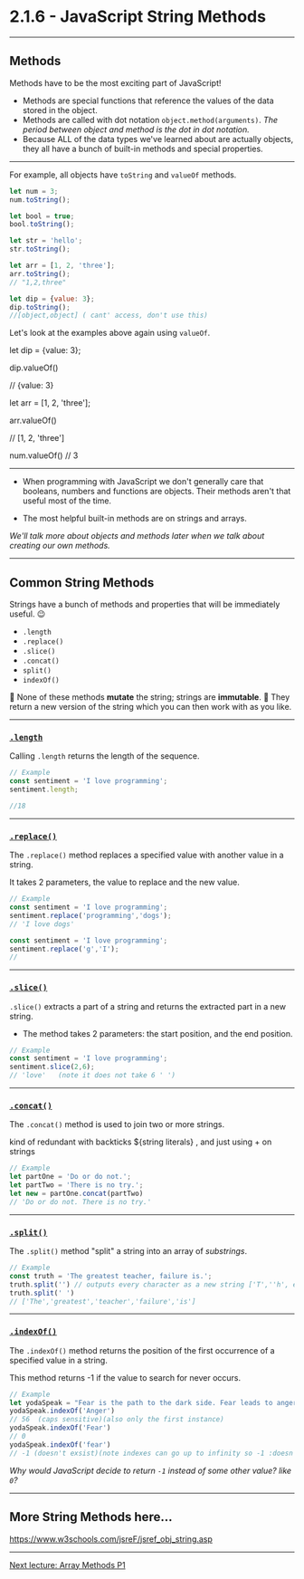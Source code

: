 # 2.1.6 - JavaScript String Methods

---

## Methods

Methods have to be the most exciting part of JavaScript!

- Methods are special functions that reference the values of the data stored in the object.
- Methods are called with dot notation `object.method(arguments)`. _The period between object and method is the dot in dot notation._
- Because ALL of the data types we've learned about are actually objects, they all have a bunch of built-in methods and special properties.

---

For example, all objects have `toString` and `valueOf` methods.

```js
let num = 3;
num.toString();

let bool = true;
bool.toString();

let str = 'hello';
str.toString();

let arr = [1, 2, 'three'];
arr.toString();
// "1,2,three"

let dip = {value: 3};
dip.toString();
//[object,object] ( cant' access, don't use this)
```

Let's look at the examples above again using `valueOf`.

let dip = {value: 3};

dip.valueOf()

// {value: 3}

let arr = [1, 2, 'three'];

arr.valueOf()

// [1, 2, 'three']

num.valueOf()
// 3


---

- When programming with JavaScript we don't generally care that booleans, numbers and functions are objects. Their methods aren't that useful most of the time.

- The most helpful built-in methods are on strings and arrays.

_We'll talk more about objects and methods later when we talk about creating our own methods._

---

## Common String Methods

Strings have a bunch of methods and properties that will be immediately useful. 😉

- `.length`
- `.replace()`
- `.slice()`
- `.concat()`
- `split()`
- `indexOf()`

📝 None of these methods **mutate** the string; strings are **immutable**.
📝 They return a new version of the string which you can then work with as you like.

---

### [`.length`](https://www.w3schools.com/jsreF/jsref_length_string.asp)

Calling `.length` returns the length of the sequence.

```js
// Example
const sentiment = 'I love programming';
sentiment.length;

//18

```

---

### [`.replace()`](https://www.w3schools.com/jsreF/jsref_replace.asp)

The `.replace()` method replaces a specified value with another value in a string.

It takes 2 parameters, the value to replace and the new value.

```js
// Example
const sentiment = 'I love programming';
sentiment.replace('programming','dogs');
// 'I love dogs'

const sentiment = 'I love programming';
sentiment.replace('g','I');
//


```

---

### [`.slice()`](https://www.w3schools.com/jsreF/jsref_slice_string.asp)

`.slice()` extracts a part of a string and returns the extracted part in a new string.

- The method takes 2 parameters: the start position, and the end position.

```js
// Example
const sentiment = 'I love programming';
sentiment.slice(2,6);
// 'love'   (note it does not take 6 ' ')


```

---

### [`.concat()`](https://www.w3schools.com/jsreF/jsref_concat_string.asp)

The `.concat()` method is used to join two or more strings.


kind of redundant with backticks ${string literals} , and just using + on strings
```js
// Example
let partOne = 'Do or do not.';
let partTwo = 'There is no try.';
let new = partOne.concat(partTwo)
// 'Do or do not. There is no try.'
```

---

### [`.split()`](https://www.w3schools.com/jsreF/jsref_split.asp)

The `.split()` method "split" a string into an array of _substrings_.

```js
// Example
const truth = 'The greatest teacher, failure is.';
truth.split('') // outputs every character as a new string ['T',''h', etc]
truth.split(' ')
// ['The','greatest','teacher','failure','is']

```

---

### [`.indexOf()`](https://www.w3schools.com/jsreF/jsref_indexof.asp)

The `.indexOf()` method returns the position of the first occurrence of a specified value in a string.

This method returns -1 if the value to search for never occurs.

```js
// Example
let yodaSpeak = "Fear is the path to the dark side. Fear leads to anger. Anger leads to hate. Hate leads to suffering.";
yodaSpeak.indexOf('Anger')
// 56  (caps sensitive)(also only the first instance)
yodaSpeak.indexOf('Fear')
// 0
yodaSpeak.indexOf('fear')
// -1 (doesn't exsist)(note indexes can go up to infinity so -1 :doesn't exsist)

```

_Why would JavaScript decide to return `-1` instead of some other value? like `0`?_

---

## More String Methods here...

https://www.w3schools.com/jsreF/jsref_obj_string.asp

---

[Next lecture: Array Methods P1](../lecture-7-array-methods-1)